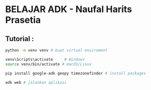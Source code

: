# BELAJAR ADK - Naufal Harits Prasetia

## Tutorial :

```bash
python -m venv venv # buat virtual enviroment

venv\Scripts\activate     # Windows
source venv/bin/activate # macOS/Linux

pip install google-adk geopy timezonefinder # install packages

adk web # jalankan aplikasi
```
